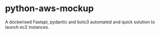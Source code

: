 # python-aws-mockup
A dockerised Fastapi, pydantic and boto3 automated and quick solution to launch ec2 instances.

